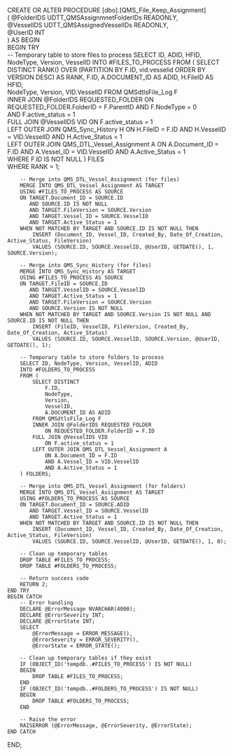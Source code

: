 CREATE OR ALTER PROCEDURE [dbo].[QMS_File_Keep_Assignment]     
(
    @FolderIDS UDTT_QMSAssignmnetFolderIDs READONLY,          
    @VesselIDS UDTT_QMSAssignedVesselIDs READONLY,          
    @UserID INT          
)
AS
BEGIN          
    BEGIN TRY   
        -- Temporary table to store files to process
        SELECT ID, ADID, HFID, NodeType, Version, VesselID 
        INTO #FILES_TO_PROCESS 
        FROM (
            SELECT DISTINCT 
                RANK() OVER (PARTITION BY F.ID, vid.vesselid ORDER BY VERSION DESC) AS RANK,
                F.ID, 
                A.DOCUMENT_ID AS ADID, 
                H.FileID AS HFID,  
                NodeType, 
                Version, 
                VID.VesselID
            FROM QMSdtlsFile_Log F      
            INNER JOIN @FolderIDS REQUESTED_FOLDER 
                ON REQUESTED_FOLDER.FolderID = F.ParentID 
                AND F.NodeType = 0   
                AND F.active_status = 1         
            FULL JOIN @VesselIDS VID 
                ON F.active_status = 1      
            LEFT OUTER JOIN QMS_Sync_History H 
                ON H.FileID = F.ID 
                AND H.VesselID = VID.VesselID 
                AND H.Active_Status = 1      
            LEFT OUTER JOIN QMS_DTL_Vessel_Assignment A 
                ON A.Document_ID = F.ID 
                AND A.Vessel_ID = VID.VesselID 
                AND A.Active_Status = 1      
            WHERE F.ID IS NOT NULL
        ) FILES      
        WHERE RANK = 1;

        -- Merge into QMS_DTL_Vessel_Assignment (for files)
        MERGE INTO QMS_DTL_Vessel_Assignment AS TARGET             
        USING #FILES_TO_PROCESS AS SOURCE
        ON TARGET.Document_ID = SOURCE.ID 
           AND SOURCE.ID IS NOT NULL 
           AND TARGET.FileVersion = SOURCE.Version
           AND TARGET.Vessel_ID = SOURCE.VesselID 
           AND TARGET.Active_Status = 1 
        WHEN NOT MATCHED BY TARGET AND SOURCE.ID IS NOT NULL THEN            
            INSERT (Document_ID, Vessel_ID, Created_By, Date_Of_Creation, Active_Status, FileVersion)            
            VALUES (SOURCE.ID, SOURCE.VesselID, @UserID, GETDATE(), 1, SOURCE.Version);

        -- Merge into QMS_Sync_History (for files)
        MERGE INTO QMS_Sync_History AS TARGET       
        USING #FILES_TO_PROCESS AS SOURCE 
        ON TARGET.FileID = SOURCE.ID 
           AND TARGET.VesselID = SOURCE.VesselID 
           AND TARGET.Active_Status = 1 
           AND TARGET.FileVersion = SOURCE.Version 
           AND SOURCE.Version IS NOT NULL
        WHEN NOT MATCHED BY TARGET AND SOURCE.Version IS NOT NULL AND SOURCE.ID IS NOT NULL THEN       
            INSERT (FileID, VesselID, FileVersion, Created_By, Date_Of_Creation, Active_Status)      
            VALUES (SOURCE.ID, SOURCE.VesselID, SOURCE.Version, @UserID, GETDATE(), 1);

        -- Temporary table to store folders to process
        SELECT ID, NodeType, Version, VesselID, ADID  
        INTO #FOLDERS_TO_PROCESS 
        FROM (
            SELECT DISTINCT 
                F.ID, 
                NodeType, 
                Version, 
                VesselID, 
                A.DOCUMENT_ID AS ADID 
            FROM QMSdtlsFile_Log F      
            INNER JOIN @FolderIDS REQUESTED_FOLDER 
                ON REQUESTED_FOLDER.FolderID = F.ID      
            FULL JOIN @VesselIDS VID 
                ON F.active_status = 1      
            LEFT OUTER JOIN QMS_DTL_Vessel_Assignment A 
                ON A.Document_ID = F.ID 
                AND A.Vessel_ID = VID.VesselID 
                AND A.Active_Status = 1      
        ) FOLDERS;

        -- Merge into QMS_DTL_Vessel_Assignment (for folders)
        MERGE INTO QMS_DTL_Vessel_Assignment AS TARGET       
        USING #FOLDERS_TO_PROCESS AS SOURCE
        ON TARGET.Document_ID = SOURCE.ADID 
           AND TARGET.Vessel_ID = SOURCE.VesselID 
           AND TARGET.Active_Status = 1       
        WHEN NOT MATCHED BY TARGET AND SOURCE.ID IS NOT NULL THEN            
            INSERT (Document_ID, Vessel_ID, Created_By, Date_Of_Creation, Active_Status, FileVersion)            
            VALUES (SOURCE.ID, SOURCE.VesselID, @UserID, GETDATE(), 1, 0);

        -- Clean up temporary tables
        DROP TABLE #FILES_TO_PROCESS;
        DROP TABLE #FOLDERS_TO_PROCESS;

        -- Return success code
        RETURN 2;   
    END TRY  
    BEGIN CATCH  
        -- Error handling
        DECLARE @ErrorMessage NVARCHAR(4000);      
        DECLARE @ErrorSeverity INT;      
        DECLARE @ErrorState INT; 
        SELECT       
            @ErrorMessage = ERROR_MESSAGE(),      
            @ErrorSeverity = ERROR_SEVERITY(),      
            @ErrorState = ERROR_STATE();  

        -- Clean up temporary tables if they exist
        IF (OBJECT_ID('tempdb..#FILES_TO_PROCESS') IS NOT NULL)
        BEGIN
            DROP TABLE #FILES_TO_PROCESS;
        END
        IF (OBJECT_ID('tempdb..#FOLDERS_TO_PROCESS') IS NOT NULL)
        BEGIN
            DROP TABLE #FOLDERS_TO_PROCESS;
        END

        -- Raise the error
        RAISERROR (@ErrorMessage, @ErrorSeverity, @ErrorState);  
    END CATCH           
END;